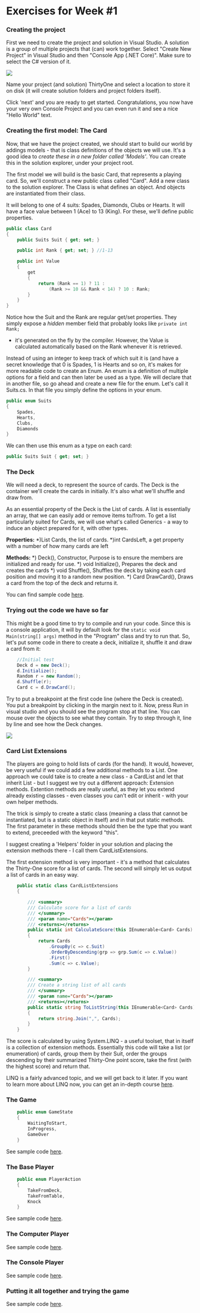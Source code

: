 # Exercises for Week #1

### Creating the project
First we need to create the project and solution in Visual Studio. A solution is a group of multiple projects that (can) work together.
Select "Create New Project" in Visual Studio and then "Console App (.NET Core)". Make sure to select the C# version of it.

![](NewProject.png)

Name your project (and solution) ThirtyOne and select a location to store it on disk (it will create solution folders and project folders itself).

Click 'next' and you are ready to get started.
Congratulations, you now have your very own Console Project  and you can even run it and see a nice "Hello World" text.

### Creating the first model: The Card
Now, that we have the project created, we should start to build our world by addings models - that is class definitions of the objects we will use.
It's a good idea to *create these in a new folder called 'Models'*. You can create this in the solution explorer, under your project root.

The first model we will build is the basic Card, that represents a playing card.
So, we'll construct a new public class called "Card". Add a new class to the solution explorer.
The Class is what defines an object. And objects are instantiated from their class.

It will belong to one of 4 suits: Spades, Diamonds, Clubs or Hearts. It will have a face value between 1 (Ace) to 13 (King).
For these, we'll define public properties.

```csharp
public class Card
{
    public Suits Suit { get; set; }

    public int Rank { get; set; } //1-13

    public int Value
    {
        get
        {
            return (Rank == 1) ? 11 : 
                (Rank >= 10 && Rank < 14) ? 10 : Rank;
        }
    }	
}
```
Notice how the Suit and the Rank are regular get/set properties. They simply expose a *hidden* member field that probably looks like `private int Rank;` 
- it's generated on the fly by the compiler. However, the Value is calculated automatically based on the Rank whenever it is retrieved.

Instead of using an integer to keep track of which suit it is (and have a secret knowledge that 0 is Spades, 1 is Hearts and so on, it's makes for more readable code to create an Enum. 
An enum is a definition of multiple options for a field and can then later be used as a type.
We will declare that in another file, so go ahead and create a new file for the enum. Let's call it Suits.cs. In that file you simply define the options in your enum.


```csharp
public enum Suits
{
    Spades,
    Hearts,
    Clubs,
    Diamonds
}
```

We can then use this enum as a type on each card: 

```csharp
public Suits Suit { get; set; }
```

### The Deck
We will need a deck, to represent the source of cards. The Deck is the container we'll create the cards in initially. It's also what we'll shuffle and draw from.

As an essential property of the Deck is the List of cards.
A list is essentially an array, that we can easily add or remove items to/from.
To get a list particularly suited for Cards, we will use what's called Generics - a way to induce an object prepared for it, with other types.

**Properties:**
*)List<Card> Cards, the list of cards. 
*)int CardsLeft, a get property with a number of how many cards are left

**Methods:**
*) Deck(), Constructor, Purpose is to ensure the members are initialized and ready for use.
*) void Initialize(), Prepares the deck and creates the cards
*) void Shuffle(), Shuffles the deck by taking each card position and moving it to a random new position.
*) Card DrawCard(), Draws a card from the top of the deck and returns it.

You can find sample code [here](Solution/ThirtyOne/ThirtyOne/Models/Deck.cs).

### Trying out the code we have so far ###
This might be a good time to try to compile and run your code.
Since this is a console application, it will by default look for the ```static void Main(string[] args)``` method in the "Program" class and try to run that.
So, let's put some code in there to create a deck, initialize it, shuffle it and draw a card from it:

```csharp
    //Initial test
    Deck d = new Deck();
    d.Initialize();
    Random r = new Random();
    d.Shuffle(r);
    Card c = d.DrawCard();
```
Try to put a breakpoint at the first code line (where the Deck is created). You put a breakpoint by clicking in the margin next to it.
Now, press Run in visual studio and you should see the program stop at that line. You can mouse over the objects to see what they contain.
Try to step through it, line by line and see how the Deck changes.

![](BreakPoint.png)

### Card List Extensions
The players are going to hold lists of cards (for the hand). It would, however, be very useful if we could add a few additional methods to a List<Card>.
One approach we could take is to create a new class - a CardList and let that inherit List<Card> - but I suggest we try out a different approach: Extension methods.
Extention methods are really useful, as they let you extend already existing classes - even classes you can't edit or inherit - with your own helper methods.

The trick is simply to create a static class (meaning a class that cannot be instantiated, but is a static object in itself) and in that put static methods.
The first parameter in these methods should then be the type that you want to extend, preceeded with the keyword "this".

I suggest creating a 'Helpers' folder in your solution and placing the extension methods there - I call them CardListExtensions.

The first extension method is very important - it's a method that calculates the Thirty-One score for a list of cards. The second will simply let us output a list of cards in an easy way.

```csharp
    public static class CardListExtensions
    {

        /// <summary>
        /// Calculate score for a list of cards
        /// </summary>
        /// <param name="Cards"></param>
        /// <returns></returns>
        public static int CalculateScore(this IEnumerable<Card> Cards)
        {
            return Cards
                .GroupBy(c => c.Suit)
                .OrderByDescending(grp => grp.Sum(c => c.Value))
                .First()
                .Sum(c => c.Value);
        }

        /// <summary>
        /// Create a string list of all cards
        /// </summary>
        /// <param name="Cards"></param>
        /// <returns></returns>
        public static string ToListString(this IEnumerable<Card> Cards)
        {
            return string.Join(",", Cards);
        }
    }

```
The score is calculated by using System.LINQ - a useful toolset, that in itself is a collection of extension methods.
Essentially this code will take a list (or enumeration) of cards, group them by their Suit, order the groups descending by their summarized Thirty-One point score, take the first (with the highest score) and return that.

LINQ is a fairly advanced topic, and we will get back to it later. 
If you want to learn more about LINQ now, you can get an in-depth course [here](https://www.codingame.com/playgrounds/213/using-c-linq---a-practical-overview/welcome).

### The Game

```csharp
    public enum GameState
    {
        WaitingToStart,
        InProgress,
        GameOver
    }
```

See sample code [here](Solution/ThirtyOne/ThirtyOne/Models/Game.cs).

### The Base Player

```csharp
    public enum PlayerAction
    {
        TakeFromDeck,
        TakeFromTable,
        Knock
    }
```

See sample code [here](Solution/ThirtyOne/ThirtyOne/Models/Player.cs).

### The Computer Player

See sample code [here](Solution/ThirtyOne/ThirtyOne/Models/ComputerPlayer.cs).

### The Console Player

See sample code [here](Solution/ThirtyOne/ThirtyOne/Models/ConsolePlayer.cs).

### Putting it all together and trying the game

See sample code [here](Solution/ThirtyOne/ThirtyOne/Program.cs).






